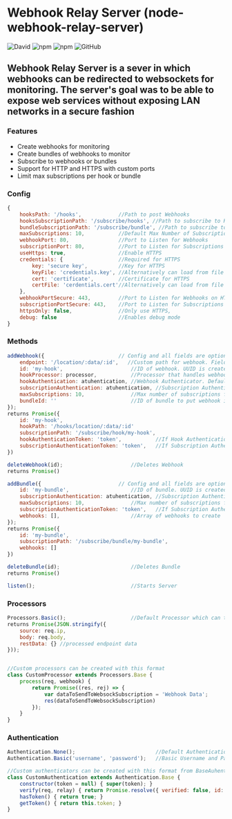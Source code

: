 # Webhook Relay Server (node-webhook-relay-server)

![David](https://img.shields.io/david/bmdevx/node-webhook-relay-server?style=flat-square)  ![npm](https://img.shields.io/npm/dt/node-webhook-relay-server?style=flat-square) ![npm](https://img.shields.io/npm/v/node-webhook-relay-server?style=flat-square) ![GitHub](https://img.shields.io/github/license/bmdevx/node-webhook-relay-server?style=flat-square)

## Webhook Relay Server is a sever in which webhooks can be redirected to websockets for monitoring. The server's goal was to be able to expose web services without exposing LAN networks in a secure fashion

### Features

* Create webhooks for monitoring
* Create bundles of webhooks to monitor
* Subscribe to webhooks or bundles
* Support for HTTP and HTTPS with custom ports
* Limit max subscriptions per hook or bundle

### Config

```js
{
    hooksPath: '/hooks',            //Path to post Webhooks
    hooksSubscriptionPath: '/subscribe/hooks', //Path to subscribe to Hooks
    bundleSubscriptionPath: '/subscribe/bundle', //Path to subscribe to Bundles
    maxSubscriptions: 10,           //Default Max Number of Subscriptions for Hooks/Bundles
    webhookPort: 80,                //Port to Listen for Webhooks
    subscriptionPort: 80,           //Port to Listen for Subscriptions
    useHttps: true,                 //Enable HTTPS
    credentials: {                  //Required for HTTPS
        key: 'secure key',          //Key for HTTPS
        keyFile: 'credentials.key', //Alternatively can load from file
        cert: 'certificate',        //Certificate for HTTPS
        certFile: 'cerdentials.cert'//Alternatively can load from file
    },
    webhookPortSecure: 443,         //Port to Listen for Webhooks on HTTPS
    subscriptionPortSecure: 443,    //Port to Listen for Subscriptions on HTTPS
    httpsOnly: false,               //Only use HTTPS,
    debug: false                    //Enables debug mode
}
```

### Methods

``` js
addWebhook({                        // Config and all fields are optional
    endpoint: '/location/:data/:id',   //Custom path for webhook. Fields that start with a colon can be parsed using the BasicProcessor as 'restData' in the subscription response.
    id: 'my-hook',                      //ID of webhook. UUID is created when blank
    hookProcessor: processor,           //Processor that handles webhook request. Default is BasicProcessor.
    hookAuthentication: atuhentication, //Webhook Authenticator. Default is NoAuthentication
    subscriptionAuthentication: atuhentication, //Subscription Authenticator. Default is NoAuthentication
    maxSubscriptions: 10,               //Max number of subscriptions for hook
    bundleId: ''                        //ID of bundle to put webhook in. Leaving blank does not put webhook in a bundle
});
returns Promise({
    id: 'my-hook',
    hookPath: '/hooks/location/:data/:id'
    subscriptionPath: '/subscribe/hook/my-hook',
    hookAuthenticationToken: 'token',           //If Hook Authentication reutrns token
    subscriptionAuthenticationToken: 'token',   //If Subscription Authentication reutrns token
})

deleteWebhook(id);                      //Deletes Webhook
returns Promise()

addBundle({                         // Config and all fields are optional
    id: 'my-bundle',                    //ID of bundle. UUID is created when blank
    subscriptionAuthentication: atuhentication, //Subscription Authenticator. Default is NoAuthentication
    maxSubscriptions: 10,               //Max number of subscriptions for bundle
    subscriptionAuthenticationToken: 'token',   //If Subscription Authentication reutrns token
    webhooks: [],                       //Array of webhooks to create
});
returns Promise({
    id: 'my-bundle',
    subscriptionPath: '/subscribe/bundle/my-bundle',
    webhooks: []
})

deleteBundle(id);                       //Deletes Bundle
returns Promise()

listen();                               //Starts Server
```

### Processors

```js
Processors.Basic();                     //Default Processor which can turn endpoints with colons into restData. POST data is automatically returned as 'body'.
returns Promise(JSON.stringify({
    source: req.ip,
    body: req.body,
    restData: {} //processed endpoint data
}));


//Custom processors can be created with this format
class CustomProcessor extends Processors.Base {
    process(req, webhook) {
        return Promise((res, rej) => {
            var dataToSendToWebsockSubscription = 'Webhook Data';
            res(dataToSendToWebsockSubscription)
        });
    }
}
```

### Authentication

```js
Authentication.None();                          //Default Authentication
Authentication.Basic('username', 'password');   //Basic Username and Password authentication

//Custom authenticators can be created with this format from BaseAuhentication
class CustomAuthentication extends Authentication.Base {
    constructor(token = null) { super(token); }
    verify(req, relay) { return Promise.resolve({ verified: false, id: 0 }); }
    hasToken() { return true; }
    getToken() { return this.token; }
}
```
